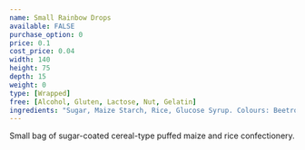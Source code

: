 ```yaml
---
name: Small Rainbow Drops
available: FALSE
purchase_option: 0
price: 0.1
cost_price: 0.04
width: 140
height: 75
depth: 15
weight: 0
type: [Wrapped]
free: [Alcohol, Gluten, Lactose, Nut, Gelatin]
ingredients: "Sugar, Maize Starch, Rice, Glucose Syrup. Colours: Beetroot, Carmine Extract, Copper Chlorophyll, Lutein, Paprika Extract"
---
```

Small bag of sugar-coated cereal-type puffed maize and rice confectionery.